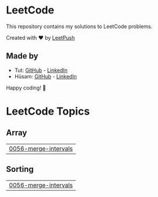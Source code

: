 # LeetCode

This repository contains my solutions to LeetCode problems.

Created with :heart: by [LeetPush](https://github.com/husamahmud/LeetPush)

 ## Made by 
 - Tut: [GitHub](https://github.com/TutTrue) - [LinkedIn](https://www.linkedin.com/in/mahmoud-hamdy-8b6825245/)
 - Hüsam: [GitHub](https://github.com/husamahmud) - [LinkedIn](https://www.linkedin.com/in/husamahmud/)

 Happy coding! 🚀
<!---LeetCode Topics Start-->
# LeetCode Topics
## Array
|  |
| ------- |
| [0056-merge-intervals](https://github.com/POOMESH-19/Leet-Code-Problem/tree/master/0056-merge-intervals) |
## Sorting
|  |
| ------- |
| [0056-merge-intervals](https://github.com/POOMESH-19/Leet-Code-Problem/tree/master/0056-merge-intervals) |
<!---LeetCode Topics End-->